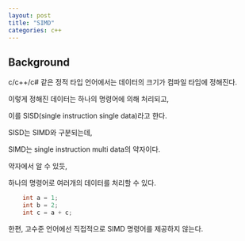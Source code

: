 ```yaml
---
layout: post
title: "SIMD"
categories: c++
---
```


## Background

c/c++/c# 같은 정적 타입 언어에서는 데이터의 크기가 컴파일 타임에 정해진다.

이렇게 정해진 데이터는 하나의 명령어에 의해 처리되고,

이를 SISD(single instruction single data)라고 한다.

SISD는 SIMD와 구분되는데,

SIMD는 single instruction multi data의 약자이다.

약자에서 알 수 있듯,

하나의 명령어로 여러개의 데이터를 처리할 수 있다.

```c++
    int a = 1;
    int b = 2;
    int c = a + c;
```





한편, 고수준 언어에선 직접적으로 SIMD 명령어를 제공하지 않는다.























